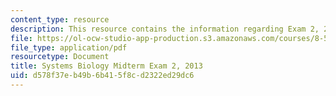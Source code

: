 ```yaml
---
content_type: resource
description: This resource contains the information regarding Exam 2, 2013.
file: https://ol-ocw-studio-app-production.s3.amazonaws.com/courses/8-591j-systems-biology-fall-2014/d578f37eb49b6b415f8cd2322ed29dc6_MIT8_591JF14_Exam2_2013.pdf
file_type: application/pdf
resourcetype: Document
title: Systems Biology Midterm Exam 2, 2013
uid: d578f37e-b49b-6b41-5f8c-d2322ed29dc6
---
```

